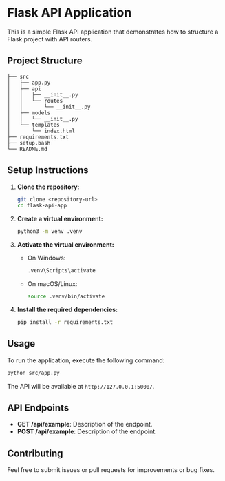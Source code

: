 # Flask API Application

This is a simple Flask API application that demonstrates how to structure a Flask project with API routers.

## Project Structure

```
├── src
│   ├── app.py
│   ├── api
│   │   ├── __init__.py
│   │   └── routes
│   │       └── __init__.py
│   ├── models
│   |   └── __init__.py
│   └── templates
│       └── index.html
├── requirements.txt
├── setup.bash
└── README.md
```

## Setup Instructions

1. **Clone the repository:**
   ```bash
   git clone <repository-url>
   cd flask-api-app
   ```

2. **Create a virtual environment:**
   ```bash
   python3 -m venv .venv
   ```

3. **Activate the virtual environment:**
   - On Windows:
     ```bash
     .venv\Scripts\activate
     ```
   - On macOS/Linux:
     ```bash
     source .venv/bin/activate
     ```

4. **Install the required dependencies:**
   ```bash
   pip install -r requirements.txt
   ```

## Usage

To run the application, execute the following command:

```bash
python src/app.py
```

The API will be available at `http://127.0.0.1:5000/`.

## API Endpoints

- **GET /api/example**: Description of the endpoint.
- **POST /api/example**: Description of the endpoint.

## Contributing

Feel free to submit issues or pull requests for improvements or bug fixes.